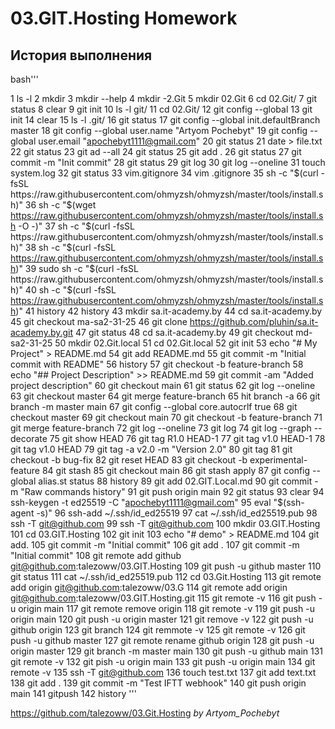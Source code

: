 # 03.GIT.Hosting Homework

## История выполнения

bash'''

  1  ls -l
  2  mkdir
  3  mkdir --help
  4  mkdir -2.Git
  5  mkdir 02.Git
  6  cd 02.Git/
  7  git status
  8  clear
  9  git init
 10  ls -l git/
 11  cd 02.Git/
 12  git config --global
 13  git init
 14  clear
 15  ls -l .git/
 16  git status
 17  git config --global init.defaultBranch master
 18  git config --global user.name "Artyom Pochebyt"
 19  git config --global user.email "apochebyt1111@gmail.com"
 20  git status
 21  date > file.txt
 22  git status
 23  git ad --all
 24  git status
 25  git add .
 26  git status
 27  git commit -m "Init commit"
 28  git status
 29  git log
 30  git log --oneline
 31  touch system.log
 32  git status
 33  vim.gitignore
 34  vim .gitignore
 35  sh -c "$(curl -fsSL https://raw.githubusercontent.com/ohmyzsh/ohmyzsh/master/tools/install.sh)"
 36  sh -c "$(wget https://raw.githubusercontent.com/ohmyzsh/ohmyzsh/master/tools/install.sh -O -)"
 37  sh -c "$(curl -fsSL https://raw.githubusercontent.com/ohmyzsh/ohmyzsh/master/tools/install.sh)"
 38  sh -c "$(curl -fsSL https://raw.githubusercontent.com/ohmyzsh/ohmyzsh/master/tools/install.sh)"
 39  sudo sh -c "$(curl -fsSL https://raw.githubusercontent.com/ohmyzsh/ohmyzsh/master/tools/install.sh)"
 40  sh -c "$(curl -fsSL https://raw.githubusercontent.com/ohmyzsh/ohmyzsh/master/tools/install.sh)"
 41  history
 42  history
 43  mkdir sa.it-academy.by
 44  cd sa.it-academy.by
 45  git checkout ma-sa2-31-25
 46  git clone https://github.com/pluhin/sa.it-academy.by.git
 47  git status
 48  cd sa.it-academy.by
 49  git checkout md-sa2-31-25
 50  mkdir 02.Git.local
 51  cd 02.Git.local
 52  git init
 53  echo "# My Project" > README.md
 54  git add README.md
 55  git commit -m "Initial commit with README"
 56  history
 57  git checkout -b feature-branch
 58  echo "## Project Description" >> README.md
 59  git commit -am "Added project description"
 60  git checkout main
 61  git status
 62  git log --oneline
 63  git checkout master
 64  git merge feature-branch
 65  hit branch -a
 66  git branch -m master main
 67  git config --global core.autocrlf true
 68  git checkout master
 69  git checkout main
 70  git checkout -b feature-branch
 71  git merge feature-branch
 72  git log --oneline
 73  git log
 74  git log --graph --decorate
 75  git show HEAD
 76  git tag R1.0 HEAD-1
 77  git tag v1.0 HEAD-1
 78  git tag v1.0 HEAD
 79  git tag -a v2.0 -m "Version 2.0"
 80  git tag
 81  git checkout -b bug-fix
 82  git reset HEAD
 83  git checkout -b experimental-feature
 84  git stash
 85  git checkout main
 86  git stash apply
 87  git config --global alias.st status
 88  history
 89  git add 02.GIT.Local.md
 90  git commit -m "Raw commands history"
 91  git push origin main
 92  git status
 93  clear
 94  ssh-keygen -t ed25519 -C "apochebyt1111@gmail.com"
 95  eval "$(ssh-agent -s)"
 96  ssh-add ~/.ssh/id_ed25519
 97  cat ~/.ssh/id_ed25519.pub
 98  ssh -T git@github.com
 99  ssh -T git@github.com
100  mkdir 03.GIT.Hosting
101  cd 03.GIT.Hosting
102  git init
103  echo "# demo" > README.md
104  git add.
105  git commit -m "Initial commit"
106  git add .
107  git commit -m "Initial commit"
108  git remote add github git@github.com:talezoww/03.GIT.Hosting
109  git push -u github master
110  git status
111  cat ~/.ssh/id_ed25519.pub
112  cd 03.Git.Hosting
113  git remote add origin git@github.com:talezoww/03.G
114  git remote add origin git@github.com:talezoww/03.GIT.Hosting.git
115  git remote -v
116  git push -u origin main
117  git remote remove origin
118  git remote -v
119  git push -u origin main
120  git push -u origin master
121  git remove -v
122  git push -u github origin
123  git branch
124  git remmote -v
125  git remote -v
126  git push -u github master
127  git remote rename github origin
128  git push -u origin master
129  git branch -m master main
130  git push -u github main
131  git remote -v
132  git pish -u origin main
133  git push -u origin main
134  git remote -v
135  ssh -T git@github.com
136  touch test.txt
137  git add text.txt
138  git add .
139  git commit -m "Test IFTT webhook"
140  git push origin main
141  gitpush
142  history
'''


https://github.com/talezoww/03.Git.Hosting
*by Artyom_Pochebyt*

